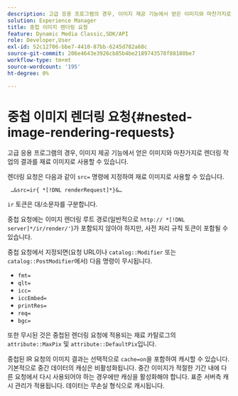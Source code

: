 ```yaml
---
description: 고급 응용 프로그램의 경우, 이미지 제공 기능에서 얻은 이미지와 마찬가지로 렌더링 작업의 결과를 재료 이미지로 사용할 수 있습니다.
solution: Experience Manager
title: 중첩 이미지 렌더링 요청
feature: Dynamic Media Classic,SDK/API
role: Developer,User
exl-id: 52c12786-bbe7-4410-87bb-6245d782a68c
source-git-commit: 206e4643e3926cb85b4be2189743578f88180be7
workflow-type: tm+mt
source-wordcount: '195'
ht-degree: 0%

---
```


# 중첩 이미지 렌더링 요청{#nested-image-rendering-requests}

고급 응용 프로그램의 경우, 이미지 제공 기능에서 얻은 이미지와 마찬가지로 렌더링 작업의 결과를 재료 이미지로 사용할 수 있습니다.

렌더링 요청은 다음과 같이 `src=` 명령에 지정하여 재료 이미지로 사용할 수 있습니다.

` …&src=ir{ *[!DNL renderRequest]*}&…`

`ir` 토큰은 대/소문자를 구분합니다.

중첩 요청에는 이미지 렌더링 루트 경로(일반적으로 `http:// *[!DNL server]*/ir/render/'`)가 포함되지 않아야 하지만, 사전 처리 규칙 토큰이 포함될 수 있습니다.

중첩 요청에서 지정되면(요청 URL이나 `catalog::Modifier` 또는 `catalog::PostModifier`에서) 다음 명령이 무시됩니다.

* `fmt=`
* `qlt=`
* `icc=`
* `iccEmbed=`
* `printRes=`
* `req=`
* `bgc=`

또한 무시된 것은 중첩된 렌더링 요청에 적용되는 재료 카탈로그의 `attribute::MaxPix` 및 `attribute::DefaultPix`입니다.

중첩된 IR 요청의 이미지 결과는 선택적으로 `cache=on`을 포함하여 캐시할 수 있습니다. 기본적으로 중간 데이터의 캐싱은 비활성화됩니다. 중간 이미지가 적절한 기간 내에 다른 요청에서 다시 사용되어야 하는 경우에만 캐싱을 활성화해야 합니다. 표준 서버측 캐시 관리가 적용됩니다. 데이터는 무손실 형식으로 캐시됩니다.
